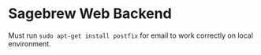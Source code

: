 # Sagebrew Web Backend #
Must run `sudo apt-get install postfix` for email to work correctly on local environment.
